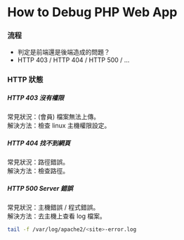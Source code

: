 # How to Debug PHP Web App

### 流程
- 判定是前端還是後端造成的問題？
- HTTP 403 / HTTP 404 / HTTP 500 / ...

### HTTP 狀態
##### HTTP 403 沒有權限
常見狀況：(會員) 檔案無法上傳。  
解決方法：檢查 linux 主機權限設定。  

##### HTTP 404 找不到網頁
常見狀況：路徑錯誤。  
解決方法：檢查路徑。  

##### HTTP 500 Server 錯誤
常見狀況：主機錯誤 / 程式錯誤。  
解決方法：去主機上查看 log 檔案。  
```sh
tail -f /var/log/apache2/<site>-error.log
```
